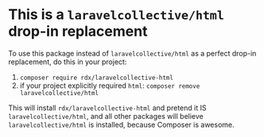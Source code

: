 # This is a `laravelcollective/html` drop-in replacement

To use this package instead of `laravelcollective/html` as a perfect drop-in replacement, do this in your project:

1. `composer require rdx/laravelcollective-html`
2. if your project explicitly required `html`: `composer remove laravelcollective/html`

This will install `rdx/laravelcollective-html` and pretend it IS `laravelcollective/html`, and all other packages will believe `laravelcollective/html` is installed, because Composer is awesome.
